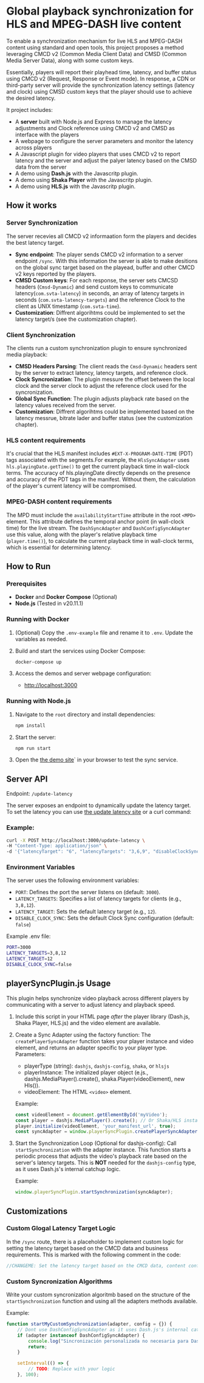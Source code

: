 # Global playback synchronization for HLS and MPEG-DASH live content

To enable a synchronization mechanism for live HLS and MPEG-DASH content using standard and open tools, this project proposes a method leveraging CMCD v2 (Common Media Client Data) and CMSD (Common Media Server Data), along with some custom keys.

Essentially, players will report their playhead time, latency, and buffer status using CMCD v2 (Request, Response or Event mode). In response, a CDN or third-party server will provide the synchronization latency settings (latency and clock) using CMSD custom keys that the player should use to achieve the desired latency.

It project includes:
- A **server** built with Node.js and Express to manage the latency adjustments and Clock reference using CMCD v2 and CMSD as interface with the players
- A webpage to configure the server parameters and monitor the latency across players
- A Javascript plugin for video players that uses CMCD v2 to report latency and the server and adjust the palyer latency based on the CMSD data from the server 
- A demo using **Dash.js** with the Javascritp plugin.
- A demo using **Shaka Player** with the Javascritp plugin.
- A demo using **HLS.js** with the Javascritp plugin.

## How it works

### Server Synchronization
The server recevies all CMCD v2 informaation form the players and decides the best latency target.
- **Sync endpoint**: The player sends CMCD v2 information to a server endpoint `/sync`. With this information the server is able to make desitions on the global sync target based on the playead, buffer and other CMCD v2 keys reported by the players.
- **CMSD Custom keys**: For each response, the server sets CMCSD headers (`Cmsd-Dynamic`) and send custom keys to communicate latency(`com.svta-latency`) in seconds, an array of latency targets in seconds (`com.svta-latency-targets`) and the reference Clock to the client as UNIX timestamp (`com.svta-time`). 
- **Customization**: Diffrent algorihtms could be implemented to set the latency target/s (see the customization chapter).

### Client Synchronization
The clients run a custom synchronization plugin to ensure synchronized media playback:
- **CMSD Headers Parsing**: The client reads the `Cmsd-Dynamic` headers sent by the server to extract latency, latency targets, and reference clock.
- **Clock Syncronization**: The plugin messure the offset between the local clock and the server clock to adjust the reference clock used for the syncronization.
- **Global Sync Function**: The plugin adjusts playback rate based on the latency values received from the server. 
- **Customization**: Diffrent algorihtms could be implemented based on the latency messrue, bitrate lader and buffer status (see the customization chapter).
 
### HLS content requirements
It's crucial that the HLS manifest includes `#EXT-X-PROGRAM-DATE-TIME` (PDT) tags associated with the segments.For example, the `HlsSyncAdapter` uses `hls.playingDate.getTime()` to get the current playback time in wall-clock terms. The accuracy of hls.playingDate directly depends on the presence and accuracy of the PDT tags in the manifest. Without them, the calculation of the player's current latency will be compromised.

### MPEG-DASH content requirements
The MPD must include the `availabilityStartTime` attribute in the root `<MPD>` element. This attribute defines the temporal anchor point (in wall-clock time) for the live stream. The `DashSyncAdapter` and `DashConfigSyncAdapter` use this value, along with the player's relative playback time (`player.time()`), to calculate the current playback time in wall-clock terms, which is essential for determining latency.

## How to Run

### Prerequisites
- **Docker** and **Docker Compose** (Optional)
- **Node.js** (Tested in v20.11.1)

### Running with Docker
1. (Optional) Copy the `.env-example` file and rename it to `.env`. Update the variables as needed.

2. Build and start the services using Docker Compose:
   ```bash
   docker-compose up
   ```

3. Access the demos and server webpage configuration:
   - [http://localhost:3000](http://localhost:3000)

### Running with Node.js
1. Navigate to the `root` directory and install dependencies:
   ```bash
   npm install
   ```
2. Start the server:
   ```bash
   npm run start
   ```
3. Open the [the demo site](http://localhost:3000)` in your browser to test the sync service.

## Server API
Endpoint: `/update-latency`

The server exposes an endpoint to dynamically update the latency target. To set the latency you can use [the update latency site](http://localhost:3000/update-latency) or a curl command:

### Example:
```bash
curl -X POST http://localhost:3000/update-latency \
-H "Content-Type: application/json" \
-d '{"latencyTarget": "6", "latencyTargets": "3,6,9", "disableClockSync": false}'
```

### Environment Variables
The server uses the following environment variables:

- `PORT`: Defines the port the server listens on (default: `3000`).
- `LATENCY_TARGETS`: Specifies a list of latency targets for clients (e.g., `3,8,12`).
- `LATENCY_TARGET`: Sets the default latency target (e.g., `12`).
- `DISABLE_CLOCK_SYNC`: Sets the default Clock Sync configuration (default: `false`)

Example .env file:
```bash
PORT=3000
LATENCY_TARGETS=3,8,12
LATENCY_TARGET=12
DISABLE_CLOCK_SYNC=false
```

## playerSyncPlugin.js Usage
This plugin helps synchronize video playback across different players
by communicating with a server to adjust latency and playback speed.

1. Include this script in your HTML page *after* the player library
   (Dash.js, Shaka Player, HLS.js) and the video element are available.
2. Create a Sync Adapter using the factory function:
   The `createPlayerSyncAdapter` function takes your player instance
   and video element, and returns an adapter specific to your player type.
   Parameters:
   - playerType (string): `dashjs`, `dashjs-config`, `shaka`, or `hlsjs`
   - playerInstance: The initialized player object (e.js., dashjs.MediaPlayer().create(), shaka.Player(videoElement), new Hls()).
   - videoElement: The HTML `<video>` element.
   
   Example:
   ```Javascript
   const videoElement = document.getElementById('myVideo');
   const player = dashjs.MediaPlayer().create(); // Or Shaka/HLS instance
   player.initialize(videoElement, 'your_manifest_url', true);
   const syncAdapter = window.playerSyncPlugin.createPlayerSyncAdapter('dashjs', player, videoElement);
   ```

3. Start the Synchronization Loop (Optional for dashjs-config):
   Call `startSynchronization` with the adapter instance. This function
   starts a periodic process that adjusts the video's playback rate
   based on the server's latency targets. This is **NOT** needed for the
   `dashjs-config` type, as it uses Dash.js's internal catchup logic.
   
   Example:
   ```Javascript
   window.playerSyncPlugin.startSynchronization(syncAdapter);
   ```

## Customizations

### Custom Glogal Latency Target Logic
In the `/sync` route, there is a placeholder to implement custom logic for setting the latency target based on the CMCD data and business requirements. This is marked with the following comment in the code:

```javascript
//CHANGEME: Set the latency target based on the CMCD data, content configuration and other business rules
```

### Custom Syncronization Algorithms
Write your custom syncronization algoritmb based on the structure of the `startSynchronization` function and using all the adapters methods available.

Example:
```Javascript
function startMyCustomSynchronization(adapter, config = {}) {
    // Dont use DashConfigSyncAdapter as it uses Dash.js's internal catchup logic
    if (adapter instanceof DashConfigSyncAdapter) {
        console.log("Sincronización personalizada no necesaria para DashConfigSyncAdapter.");
        return;
    }

    setInterval(() => {
        // TODO: Replace with your logic
    }, 100);
```